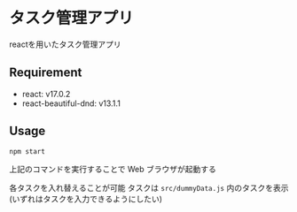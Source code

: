 # タスク管理アプリ
reactを用いたタスク管理アプリ

## Requirement
* react: v17.0.2
* react-beautiful-dnd: v13.1.1

## Usage
```bash
npm start
```
上記のコマンドを実行することで Web ブラウザが起動する

各タスクを入れ替えることが可能
タスクは `src/dummyData.js` 内のタスクを表示
(いずれはタスクを入力できるようにしたい)
